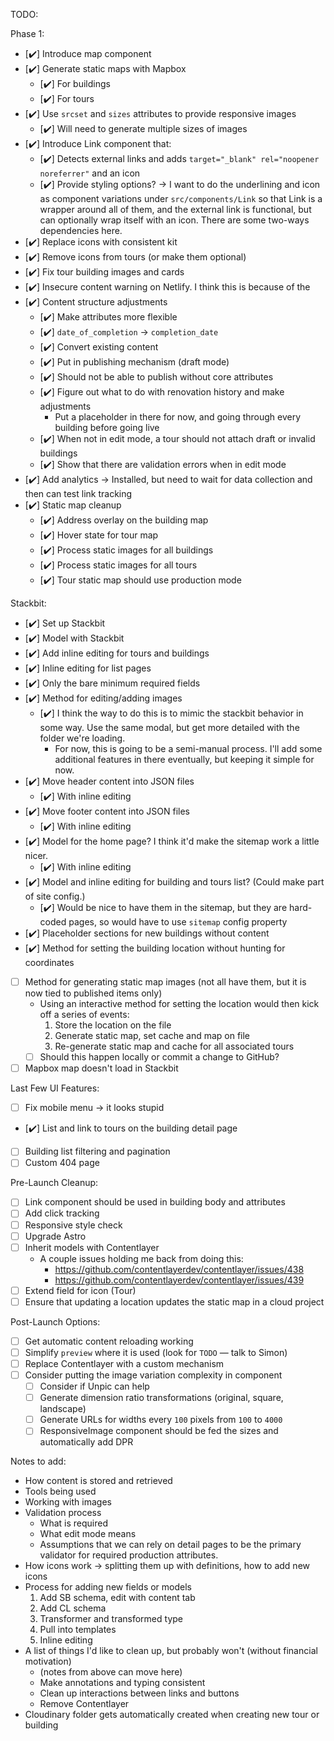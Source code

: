 TODO:

Phase 1:

- [✔️] Introduce map component
- [✔️] Generate static maps with Mapbox
  - [✔️] For buildings
  - [✔️] For tours
- [✔️] Use `srcset` and `sizes` attributes to provide responsive images
  - [✔️] Will need to generate multiple sizes of images
- [✔️] Introduce Link component that:
  - [✔️] Detects external links and adds `target="_blank" rel="noopener noreferrer"` and an icon
  - [✔️] Provide styling options? -> I want to do the underlining and icon as component variations under `src/components/Link` so that Link is a wrapper around all of them, and the external link is functional, but can optionally wrap itself with an icon. There are some two-ways dependencies here.
- [✔️] Replace icons with consistent kit
- [✔️] Remove icons from tours (or make them optional)
- [✔️] Fix tour building images and cards
- [✔️] Insecure content warning on Netlify. I think this is because of the
- [✔️] Content structure adjustments
  - [✔️] Make attributes more flexible
  - [✔️] `date_of_completion` -> `completion_date`
  - [✔️] Convert existing content
  - [✔️] Put in publishing mechanism (draft mode)
  - [✔️] Should not be able to publish without core attributes
  - [✔️] Figure out what to do with renovation history and make adjustments
    - Put a placeholder in there for now, and going through every building before going live
  - [✔️] When not in edit mode, a tour should not attach draft or invalid buildings
  - [✔️] Show that there are validation errors when in edit mode
- [✔️] Add analytics -> Installed, but need to wait for data collection and then
  can test link tracking
- [✔️] Static map cleanup
  - [✔️] Address overlay on the building map
  - [✔️] Hover state for tour map
  - [✔️] Process static images for all buildings
  - [✔️] Process static images for all tours
  - [✔️] Tour static map should use production mode

Stackbit:

- [✔️] Set up Stackbit
- [✔️] Model with Stackbit
- [✔️] Add inline editing for tours and buildings
- [✔️] Inline editing for list pages
- [✔️] Only the bare minimum required fields
- [✔️] Method for editing/adding images
  - [✔️] I think the way to do this is to mimic the stackbit behavior in some way. Use the same modal, but get more detailed with the folder we're loading.
    - For now, this is going to be a semi-manual process. I'll add some additional features in there eventually, but keeping it simple for now.
- [✔️] Move header content into JSON files
  - [✔️] With inline editing
- [✔️] Move footer content into JSON files
  - [✔️] With inline editing
- [✔️] Model for the home page? I think it'd make the sitemap work a little nicer.
  - [✔️] With inline editing
- [✔️] Model and inline editing for building and tours list? (Could make part of site config.)
  - [✔️] Would be nice to have them in the sitemap, but they are hard-coded pages, so would have to use `sitemap` config property
- [✔️] Placeholder sections for new buildings without content
- [✔️] Method for setting the building location without hunting for coordinates
- [ ] Method for generating static map images (not all have them, but it is now tied to published items only)
  - Using an interactive method for setting the location would then kick off a series of events:
    1. Store the location on the file
    2. Generate static map, set cache and map on file
    3. Re-generate static map and cache for all associated tours
  - [ ] Should this happen locally or commit a change to GitHub?
- [ ] Mapbox map doesn't load in Stackbit

Last Few UI Features:

- [ ] Fix mobile menu -> it looks stupid
- [✔️] List and link to tours on the building detail page
- [ ] Building list filtering and pagination
- [ ] Custom 404 page

Pre-Launch Cleanup:

- [ ] Link component should be used in building body and attributes
- [ ] Add click tracking
- [ ] Responsive style check
- [ ] Upgrade Astro
- [ ] Inherit models with Contentlayer
  - A couple issues holding me back from doing this:
    - https://github.com/contentlayerdev/contentlayer/issues/438
    - https://github.com/contentlayerdev/contentlayer/issues/439
- [ ] Extend field for icon (Tour)
- [ ] Ensure that updating a location updates the static map in a cloud project

Post-Launch Options:

- [ ] Get automatic content reloading working
- [ ] Simplify `preview` where it is used (look for `TODO` — talk to Simon)
- [ ] Replace Contentlayer with a custom mechanism
- [ ] Consider putting the image variation complexity in component
  - [ ] Consider if Unpic can help
  - [ ] Generate dimension ratio transformations (original, square, landscape)
  - [ ] Generate URLs for widths every `100` pixels from `100` to `4000`
  - [ ] ResponsiveImage component should be fed the sizes and automatically add DPR

Notes to add:

- How content is stored and retrieved
- Tools being used
- Working with images
- Validation process
  - What is required
  - What edit mode means
  - Assumptions that we can rely on detail pages to be the primary validator for required production attributes.
- How icons work -> splitting them up with definitions, how to add new icons
- Process for adding new fields or models
  1. Add SB schema, edit with content tab
  2. Add CL schema
  3. Transformer and transformed type
  4. Pull into templates
  5. Inline editing
- A list of things I'd like to clean up, but probably won't (without financial motivation)
  - (notes from above can move here)
  - Make annotations and typing consistent
  - Clean up interactions between links and buttons
  - Remove Contentlayer
- Cloudinary folder gets automatically created when creating new tour or building
